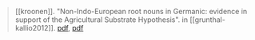 > [[kroonen]]. "Non-Indo-European root nouns in Germanic: evidence in support of the Agricultural Substrate Hypothesis". in [[grunthal-kallio2012]]. [pdf](https://www.sgr.fi/sust/sust266/sust266-kroonen.pdf), [pdf](a/g-kroonen2012b.pdf)